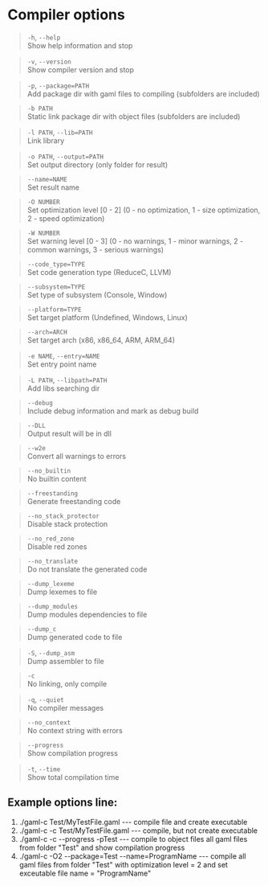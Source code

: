 # Compiler options

> `-h`, `--help` \
> Show help information and stop

> `-v`, `--version` \
> Show compiler version and stop

> `-p`, `--package=PATH` \
> Add package dir with gaml files to compiling (subfolders are included)

> `-b PATH` \
> Static link package dir with object files (subfolders are included)

> `-l PATH`, `--lib=PATH` \
> Link library

> `-o PATH`, `--output=PATH` \
> Set output directory (only folder for result)

> `--name=NAME` \
> Set result name

> `-O NUMBER` \
> Set optimization level [0 - 2] (0 - no optimization, 1 - size optimization, 2 - speed optimization)

> `-W NUMBER` \
> Set warning level [0 - 3] (0 - no warnings, 1 - minor warnings, 2 - common warnings, 3 - serious warnings)

> `--code_type=TYPE` \
> Set code generation type (ReduceC, LLVM)

> `--subsystem=TYPE` \
> Set type of subsystem (Console, Window)

> `--platform=TYPE` \
> Set target platform (Undefined, Windows, Linux)

> `--arch=ARCH` \
> Set target arch (x86, x86_64, ARM, ARM_64)

> `-e NAME`, `--entry=NAME` \
> Set entry point name

> `-L PATH`, `--libpath=PATH` \
> Add libs searching dir    

> `--debug` \
> Include debug information and mark as debug build

> `--DLL` \
> Output result will be in dll

> `--w2e` \
> Convert all warnings to errors 

> `--no_builtin` \
> No builtin content

> `--freestanding` \
> Generate freestanding code

> `--no_stack_protector` \
> Disable stack protection

> `--no_red_zone` \
> Disable red zones

> `--no_translate` \
> Do not translate the generated code

> `--dump_lexeme` \
> Dump lexemes to file

> `--dump_modules` \
> Dump modules dependencies to file

> `--dump_c` \
> Dump generated code to file

> `-S`, `--dump_asm` \
> Dump assembler to file

> `-c` \
> No linking, only compile

> `-q`, `--quiet` \
> No compiler messages

> `--no_context` \
> No context string with errors

> `--progress` \
> Show compilation progress

> `-t`, `--time` \
> Show total compilation time


                
## Example options line:

1. ./gaml-c Test/MyTestFile.gaml                    --- compile file and create executable
2. ./gaml-c -c Test/MyTestFile.gaml                 --- compile, but not create executable
3. ./gaml-c -c --progress -pTest                    --- compile to object files all gaml files from folder "Test" and show compilation progress
4. ./gaml-c -O2 --package=Test --name=ProgramName   --- compile all gaml files from folder "Test" with optimization level = 2 and set exceutable file name = "ProgramName"
